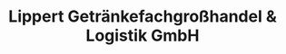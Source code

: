 ---
title: "Lippert Getränkefachgroßhandel & Logistik GmbH"
url: /hof/lippert-getraenkefachgrosshandel-und-logistik-gmbh/
shop: Getränke
---